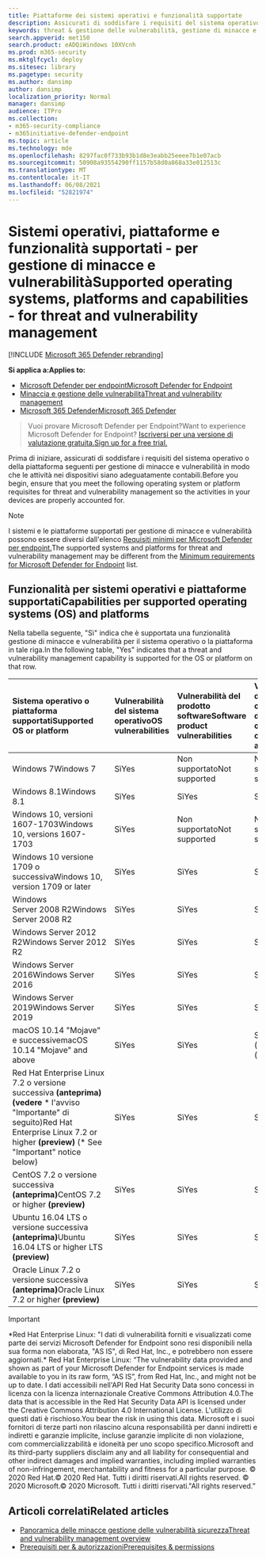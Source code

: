 ```yaml
---
title: Piattaforme dei sistemi operativi e funzionalità supportate
description: Assicurati di soddisfare i requisiti del sistema operativo o della piattaforma per gestione di minacce e vulnerabilità, in modo che le attività in tutti i dispositivi siano adeguatamente contabili.
keywords: threat & gestione delle vulnerabilità, gestione di minacce e vulnerabilità, sistema operativo, requisiti della piattaforma, prerequisiti, Microsoft Defender for Endpoint-tvm supported os, Microsoft Defender for Endpoint-tvm, supported operating systems, supported platforms, linux support, mac support
search.appverid: met150
search.product: eADQiWindows 10XVcnh
ms.prod: m365-security
ms.mktglfcycl: deploy
ms.sitesec: library
ms.pagetype: security
ms.author: dansimp
author: dansimp
localization_priority: Normal
manager: dansimp
audience: ITPro
ms.collection:
- m365-security-compliance
- m365initiative-defender-endpoint
ms.topic: article
ms.technology: mde
ms.openlocfilehash: 8297fac0f733b93b1d8e3eabb25eeee7b1e07acb
ms.sourcegitcommit: 50908a93554290ff1157b58d0a868a33e012513c
ms.translationtype: MT
ms.contentlocale: it-IT
ms.lasthandoff: 06/08/2021
ms.locfileid: "52821974"
---
```

# <a name="supported-operating-systems-platforms-and-capabilities---for-threat-and-vulnerability-management"></a><span data-ttu-id="7b8c3-104">Sistemi operativi, piattaforme e funzionalità supportati - per gestione di minacce e vulnerabilità</span><span class="sxs-lookup"><span data-stu-id="7b8c3-104">Supported operating systems, platforms and capabilities - for threat and vulnerability management</span></span>

[!INCLUDE [Microsoft 365 Defender rebranding](../../includes/microsoft-defender.md)]

<span data-ttu-id="7b8c3-105">**Si applica a:**</span><span class="sxs-lookup"><span data-stu-id="7b8c3-105">**Applies to:**</span></span>

- [<span data-ttu-id="7b8c3-106">Microsoft Defender per endpoint</span><span class="sxs-lookup"><span data-stu-id="7b8c3-106">Microsoft Defender for Endpoint</span></span>](https://go.microsoft.com/fwlink/?linkid=2154037)
- [<span data-ttu-id="7b8c3-107">Minaccia e gestione delle vulnerabilità</span><span class="sxs-lookup"><span data-stu-id="7b8c3-107">Threat and vulnerability management</span></span>](next-gen-threat-and-vuln-mgt.md)
- [<span data-ttu-id="7b8c3-108">Microsoft 365 Defender</span><span class="sxs-lookup"><span data-stu-id="7b8c3-108">Microsoft 365 Defender</span></span>](https://go.microsoft.com/fwlink/?linkid=2118804)

><span data-ttu-id="7b8c3-109">Vuoi provare Microsoft Defender per Endpoint?</span><span class="sxs-lookup"><span data-stu-id="7b8c3-109">Want to experience Microsoft Defender for Endpoint?</span></span> [<span data-ttu-id="7b8c3-110">Iscriversi per una versione di valutazione gratuita.</span><span class="sxs-lookup"><span data-stu-id="7b8c3-110">Sign up for a free trial.</span></span>](https://www.microsoft.com/microsoft-365/windows/microsoft-defender-atp?ocid=docs-wdatp-portaloverview-abovefoldlink)

<span data-ttu-id="7b8c3-111">Prima di iniziare, assicurati di soddisfare i requisiti del sistema operativo o della piattaforma seguenti per gestione di minacce e vulnerabilità in modo che le attività nei dispositivi siano adeguatamente contabili.</span><span class="sxs-lookup"><span data-stu-id="7b8c3-111">Before you begin, ensure that you meet the following operating system or platform requisites for threat and vulnerability management so the activities in your devices are properly accounted for.</span></span>

>[!NOTE]
><span data-ttu-id="7b8c3-112">I sistemi e le piattaforme supportati per gestione di minacce e vulnerabilità possono essere diversi dall'elenco [Requisiti minimi per Microsoft Defender per endpoint.](minimum-requirements.md)</span><span class="sxs-lookup"><span data-stu-id="7b8c3-112">The supported systems and platforms for threat and vulnerability management may be different from the [Minimum requirements for Microsoft Defender for Endpoint](minimum-requirements.md) list.</span></span>

## <a name="capabilities-per-supported-operating-systems-os-and-platforms"></a><span data-ttu-id="7b8c3-113">Funzionalità per sistemi operativi e piattaforme supportati</span><span class="sxs-lookup"><span data-stu-id="7b8c3-113">Capabilities per supported operating systems (OS) and platforms</span></span>

<span data-ttu-id="7b8c3-114">Nella tabella seguente, "Sì" indica che è supportata una funzionalità gestione di minacce e vulnerabilità per il sistema operativo o la piattaforma in tale riga.</span><span class="sxs-lookup"><span data-stu-id="7b8c3-114">In the following table, "Yes" indicates that a threat and vulnerability management capability is supported for the OS or platform on that row.</span></span>

<span data-ttu-id="7b8c3-115">Sistema operativo o piattaforma supportati</span><span class="sxs-lookup"><span data-stu-id="7b8c3-115">Supported OS or platform</span></span> | <span data-ttu-id="7b8c3-116">Vulnerabilità del sistema operativo</span><span class="sxs-lookup"><span data-stu-id="7b8c3-116">OS vulnerabilities</span></span> | <span data-ttu-id="7b8c3-117">Vulnerabilità del prodotto software</span><span class="sxs-lookup"><span data-stu-id="7b8c3-117">Software product vulnerabilities</span></span> | <span data-ttu-id="7b8c3-118">Valutazione della configurazione del sistema operativo</span><span class="sxs-lookup"><span data-stu-id="7b8c3-118">OS configuration assessment</span></span> | <span data-ttu-id="7b8c3-119">Valutazione della configurazione dei controlli di sicurezza</span><span class="sxs-lookup"><span data-stu-id="7b8c3-119">Security controls configuration assessment</span></span> | <span data-ttu-id="7b8c3-120">Valutazione della configurazione del prodotto software</span><span class="sxs-lookup"><span data-stu-id="7b8c3-120">Software product configuration assessment</span></span>
:---|:---|:---|:---|:---|:---
<span data-ttu-id="7b8c3-121">Windows 7</span><span class="sxs-lookup"><span data-stu-id="7b8c3-121">Windows 7</span></span> | <span data-ttu-id="7b8c3-122">Sì</span><span class="sxs-lookup"><span data-stu-id="7b8c3-122">Yes</span></span> | <span data-ttu-id="7b8c3-123">Non supportato</span><span class="sxs-lookup"><span data-stu-id="7b8c3-123">Not supported</span></span> | <span data-ttu-id="7b8c3-124">Non supportato</span><span class="sxs-lookup"><span data-stu-id="7b8c3-124">Not supported</span></span> | <span data-ttu-id="7b8c3-125">Non supportato</span><span class="sxs-lookup"><span data-stu-id="7b8c3-125">Not supported</span></span> | <span data-ttu-id="7b8c3-126">Non supportato</span><span class="sxs-lookup"><span data-stu-id="7b8c3-126">Not supported</span></span>
<span data-ttu-id="7b8c3-127">Windows 8.1</span><span class="sxs-lookup"><span data-stu-id="7b8c3-127">Windows 8.1</span></span> | <span data-ttu-id="7b8c3-128">Sì</span><span class="sxs-lookup"><span data-stu-id="7b8c3-128">Yes</span></span> | <span data-ttu-id="7b8c3-129">Sì</span><span class="sxs-lookup"><span data-stu-id="7b8c3-129">Yes</span></span> | <span data-ttu-id="7b8c3-130">Sì</span><span class="sxs-lookup"><span data-stu-id="7b8c3-130">Yes</span></span> | <span data-ttu-id="7b8c3-131">Sì</span><span class="sxs-lookup"><span data-stu-id="7b8c3-131">Yes</span></span>| <span data-ttu-id="7b8c3-132">Sì</span><span class="sxs-lookup"><span data-stu-id="7b8c3-132">Yes</span></span>
<span data-ttu-id="7b8c3-133">Windows 10, versioni 1607-1703</span><span class="sxs-lookup"><span data-stu-id="7b8c3-133">Windows 10, versions 1607-1703</span></span> | <span data-ttu-id="7b8c3-134">Sì</span><span class="sxs-lookup"><span data-stu-id="7b8c3-134">Yes</span></span>  | <span data-ttu-id="7b8c3-135">Non supportato</span><span class="sxs-lookup"><span data-stu-id="7b8c3-135">Not supported</span></span> | <span data-ttu-id="7b8c3-136">Non supportato</span><span class="sxs-lookup"><span data-stu-id="7b8c3-136">Not supported</span></span> | <span data-ttu-id="7b8c3-137">Non supportato</span><span class="sxs-lookup"><span data-stu-id="7b8c3-137">Not supported</span></span> | <span data-ttu-id="7b8c3-138">Non supportato</span><span class="sxs-lookup"><span data-stu-id="7b8c3-138">Not supported</span></span>
<span data-ttu-id="7b8c3-139">Windows 10 versione 1709 o successiva</span><span class="sxs-lookup"><span data-stu-id="7b8c3-139">Windows 10, version 1709 or later</span></span> | <span data-ttu-id="7b8c3-140">Sì</span><span class="sxs-lookup"><span data-stu-id="7b8c3-140">Yes</span></span> | <span data-ttu-id="7b8c3-141">Sì</span><span class="sxs-lookup"><span data-stu-id="7b8c3-141">Yes</span></span> | <span data-ttu-id="7b8c3-142">Sì</span><span class="sxs-lookup"><span data-stu-id="7b8c3-142">Yes</span></span> | <span data-ttu-id="7b8c3-143">Sì</span><span class="sxs-lookup"><span data-stu-id="7b8c3-143">Yes</span></span> | <span data-ttu-id="7b8c3-144">Sì</span><span class="sxs-lookup"><span data-stu-id="7b8c3-144">Yes</span></span>
<span data-ttu-id="7b8c3-145">Windows Server 2008 R2</span><span class="sxs-lookup"><span data-stu-id="7b8c3-145">Windows Server 2008 R2</span></span> | <span data-ttu-id="7b8c3-146">Sì</span><span class="sxs-lookup"><span data-stu-id="7b8c3-146">Yes</span></span> | <span data-ttu-id="7b8c3-147">Sì</span><span class="sxs-lookup"><span data-stu-id="7b8c3-147">Yes</span></span> | <span data-ttu-id="7b8c3-148">Sì</span><span class="sxs-lookup"><span data-stu-id="7b8c3-148">Yes</span></span> | <span data-ttu-id="7b8c3-149">Sì</span><span class="sxs-lookup"><span data-stu-id="7b8c3-149">Yes</span></span> | <span data-ttu-id="7b8c3-150">Sì</span><span class="sxs-lookup"><span data-stu-id="7b8c3-150">Yes</span></span>
<span data-ttu-id="7b8c3-151">Windows Server 2012 R2</span><span class="sxs-lookup"><span data-stu-id="7b8c3-151">Windows Server 2012 R2</span></span> | <span data-ttu-id="7b8c3-152">Sì</span><span class="sxs-lookup"><span data-stu-id="7b8c3-152">Yes</span></span> | <span data-ttu-id="7b8c3-153">Sì</span><span class="sxs-lookup"><span data-stu-id="7b8c3-153">Yes</span></span> | <span data-ttu-id="7b8c3-154">Sì</span><span class="sxs-lookup"><span data-stu-id="7b8c3-154">Yes</span></span> | <span data-ttu-id="7b8c3-155">Sì</span><span class="sxs-lookup"><span data-stu-id="7b8c3-155">Yes</span></span> | <span data-ttu-id="7b8c3-156">Sì</span><span class="sxs-lookup"><span data-stu-id="7b8c3-156">Yes</span></span>
<span data-ttu-id="7b8c3-157">Windows Server 2016</span><span class="sxs-lookup"><span data-stu-id="7b8c3-157">Windows Server 2016</span></span> | <span data-ttu-id="7b8c3-158">Sì</span><span class="sxs-lookup"><span data-stu-id="7b8c3-158">Yes</span></span> | <span data-ttu-id="7b8c3-159">Sì</span><span class="sxs-lookup"><span data-stu-id="7b8c3-159">Yes</span></span> | <span data-ttu-id="7b8c3-160">Sì</span><span class="sxs-lookup"><span data-stu-id="7b8c3-160">Yes</span></span> | <span data-ttu-id="7b8c3-161">Sì</span><span class="sxs-lookup"><span data-stu-id="7b8c3-161">Yes</span></span> | <span data-ttu-id="7b8c3-162">Sì</span><span class="sxs-lookup"><span data-stu-id="7b8c3-162">Yes</span></span>
<span data-ttu-id="7b8c3-163">Windows Server 2019</span><span class="sxs-lookup"><span data-stu-id="7b8c3-163">Windows Server 2019</span></span> | <span data-ttu-id="7b8c3-164">Sì</span><span class="sxs-lookup"><span data-stu-id="7b8c3-164">Yes</span></span> | <span data-ttu-id="7b8c3-165">Sì</span><span class="sxs-lookup"><span data-stu-id="7b8c3-165">Yes</span></span> | <span data-ttu-id="7b8c3-166">Sì</span><span class="sxs-lookup"><span data-stu-id="7b8c3-166">Yes</span></span> | <span data-ttu-id="7b8c3-167">Sì</span><span class="sxs-lookup"><span data-stu-id="7b8c3-167">Yes</span></span> | <span data-ttu-id="7b8c3-168">Sì</span><span class="sxs-lookup"><span data-stu-id="7b8c3-168">Yes</span></span>
<span data-ttu-id="7b8c3-169">macOS 10.14 "Mojave" e successive</span><span class="sxs-lookup"><span data-stu-id="7b8c3-169">macOS 10.14 "Mojave" and above</span></span> | <span data-ttu-id="7b8c3-170">Sì</span><span class="sxs-lookup"><span data-stu-id="7b8c3-170">Yes</span></span> | <span data-ttu-id="7b8c3-171">Sì</span><span class="sxs-lookup"><span data-stu-id="7b8c3-171">Yes</span></span> | <span data-ttu-id="7b8c3-172">Sì (anteprima)</span><span class="sxs-lookup"><span data-stu-id="7b8c3-172">Yes (preview)</span></span> | <span data-ttu-id="7b8c3-173">Sì (anteprima)</span><span class="sxs-lookup"><span data-stu-id="7b8c3-173">Yes (preview)</span></span> | <span data-ttu-id="7b8c3-174">Sì (anteprima)</span><span class="sxs-lookup"><span data-stu-id="7b8c3-174">Yes (preview)</span></span>
<span data-ttu-id="7b8c3-175">Red Hat Enterprise Linux 7.2 o versione successiva **(anteprima) (vedere** \* l'avviso "Importante" di seguito)</span><span class="sxs-lookup"><span data-stu-id="7b8c3-175">Red Hat Enterprise Linux 7.2 or higher **(preview)** (\* See "Important" notice below)</span></span> | <span data-ttu-id="7b8c3-176">Sì</span><span class="sxs-lookup"><span data-stu-id="7b8c3-176">Yes</span></span> | <span data-ttu-id="7b8c3-177">Sì</span><span class="sxs-lookup"><span data-stu-id="7b8c3-177">Yes</span></span> | <span data-ttu-id="7b8c3-178">Sì</span><span class="sxs-lookup"><span data-stu-id="7b8c3-178">Yes</span></span> | <span data-ttu-id="7b8c3-179">Sì</span><span class="sxs-lookup"><span data-stu-id="7b8c3-179">Yes</span></span> | <span data-ttu-id="7b8c3-180">Sì</span><span class="sxs-lookup"><span data-stu-id="7b8c3-180">Yes</span></span>
<span data-ttu-id="7b8c3-181">CentOS 7.2 o versione successiva **(anteprima)**</span><span class="sxs-lookup"><span data-stu-id="7b8c3-181">CentOS 7.2 or higher **(preview)**</span></span> | <span data-ttu-id="7b8c3-182">Sì</span><span class="sxs-lookup"><span data-stu-id="7b8c3-182">Yes</span></span> | <span data-ttu-id="7b8c3-183">Sì</span><span class="sxs-lookup"><span data-stu-id="7b8c3-183">Yes</span></span> | <span data-ttu-id="7b8c3-184">Sì</span><span class="sxs-lookup"><span data-stu-id="7b8c3-184">Yes</span></span> | <span data-ttu-id="7b8c3-185">Sì</span><span class="sxs-lookup"><span data-stu-id="7b8c3-185">Yes</span></span> | <span data-ttu-id="7b8c3-186">Sì</span><span class="sxs-lookup"><span data-stu-id="7b8c3-186">Yes</span></span>
<span data-ttu-id="7b8c3-187">Ubuntu 16.04 LTS o versione successiva **(anteprima)**</span><span class="sxs-lookup"><span data-stu-id="7b8c3-187">Ubuntu 16.04 LTS or higher LTS **(preview)**</span></span> | <span data-ttu-id="7b8c3-188">Sì</span><span class="sxs-lookup"><span data-stu-id="7b8c3-188">Yes</span></span> | <span data-ttu-id="7b8c3-189">Sì</span><span class="sxs-lookup"><span data-stu-id="7b8c3-189">Yes</span></span> | <span data-ttu-id="7b8c3-190">Sì</span><span class="sxs-lookup"><span data-stu-id="7b8c3-190">Yes</span></span> | <span data-ttu-id="7b8c3-191">Sì</span><span class="sxs-lookup"><span data-stu-id="7b8c3-191">Yes</span></span> | <span data-ttu-id="7b8c3-192">Sì</span><span class="sxs-lookup"><span data-stu-id="7b8c3-192">Yes</span></span>
<span data-ttu-id="7b8c3-193">Oracle Linux 7.2 o versione successiva **(anteprima)**</span><span class="sxs-lookup"><span data-stu-id="7b8c3-193">Oracle Linux 7.2 or higher **(preview)**</span></span> | <span data-ttu-id="7b8c3-194">Sì</span><span class="sxs-lookup"><span data-stu-id="7b8c3-194">Yes</span></span> | <span data-ttu-id="7b8c3-195">Sì</span><span class="sxs-lookup"><span data-stu-id="7b8c3-195">Yes</span></span> | <span data-ttu-id="7b8c3-196">Sì</span><span class="sxs-lookup"><span data-stu-id="7b8c3-196">Yes</span></span> | <span data-ttu-id="7b8c3-197">Sì</span><span class="sxs-lookup"><span data-stu-id="7b8c3-197">Yes</span></span> | <span data-ttu-id="7b8c3-198">Sì</span><span class="sxs-lookup"><span data-stu-id="7b8c3-198">Yes</span></span>

>[!IMPORTANT]
> <span data-ttu-id="7b8c3-199">\*Red Hat Enterprise Linux: "I dati di vulnerabilità forniti e visualizzati come parte dei servizi Microsoft Defender for Endpoint sono resi disponibili nella sua forma non elaborata, "AS IS", di Red Hat, Inc., e potrebbero non essere aggiornati.</span><span class="sxs-lookup"><span data-stu-id="7b8c3-199">\* Red Hat Enterprise Linux: “The vulnerability data provided and shown as part of your Microsoft Defender for Endpoint services is made available to you in its raw form, “AS IS”, from Red Hat, Inc., and might not be up to date.</span></span> <span data-ttu-id="7b8c3-200">I dati accessibili nell'API Red Hat Security Data sono concessi in licenza con la licenza internazionale Creative Commons Attribution 4.0.</span><span class="sxs-lookup"><span data-stu-id="7b8c3-200">The data that is accessible in the Red Hat Security Data API is licensed under the Creative Commons Attribution 4.0 International License.</span></span> <span data-ttu-id="7b8c3-201">L'utilizzo di questi dati è rischioso.</span><span class="sxs-lookup"><span data-stu-id="7b8c3-201">You bear the risk in using this data.</span></span> <span data-ttu-id="7b8c3-202">Microsoft e i suoi fornitori di terze parti non rilascino alcuna responsabilità per danni indiretti e indiretti e garanzie implicite, incluse garanzie implicite di non violazione, com commercializzabilità e idoneità per uno scopo specifico.</span><span class="sxs-lookup"><span data-stu-id="7b8c3-202">Microsoft and its third-party suppliers disclaim any and all liability for consequential and other indirect damages and implied warranties, including implied warranties of non-infringement, merchantability and fitness for a particular purpose.</span></span> <span data-ttu-id="7b8c3-203">© 2020 Red Hat.</span><span class="sxs-lookup"><span data-stu-id="7b8c3-203">© 2020 Red Hat.</span></span> <span data-ttu-id="7b8c3-204">Tutti i diritti riservati.</span><span class="sxs-lookup"><span data-stu-id="7b8c3-204">All rights reserved.</span></span> <span data-ttu-id="7b8c3-205">© 2020 Microsoft.</span><span class="sxs-lookup"><span data-stu-id="7b8c3-205">© 2020 Microsoft.</span></span> <span data-ttu-id="7b8c3-206">Tutti i diritti riservati."</span><span class="sxs-lookup"><span data-stu-id="7b8c3-206">All rights reserved.”</span></span>

## <a name="related-articles"></a><span data-ttu-id="7b8c3-207">Articoli correlati</span><span class="sxs-lookup"><span data-stu-id="7b8c3-207">Related articles</span></span>

- [<span data-ttu-id="7b8c3-208">Panoramica delle minacce gestione delle vulnerabilità sicurezza</span><span class="sxs-lookup"><span data-stu-id="7b8c3-208">Threat and vulnerability management overview</span></span>](next-gen-threat-and-vuln-mgt.md)
- [<span data-ttu-id="7b8c3-209">Prerequisiti per & autorizzazioni</span><span class="sxs-lookup"><span data-stu-id="7b8c3-209">Prerequisites & permissions</span></span>](tvm-prerequisites.md)
